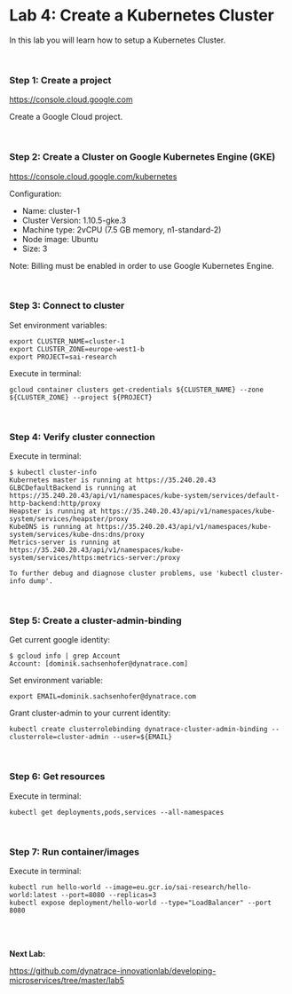 # Lab 4: Create a Kubernetes Cluster

In this lab you will learn how to setup a Kubernetes Cluster.

<br>

### Step 1: Create a project

https://console.cloud.google.com

Create a Google Cloud project.

<br>

### Step 2: Create a Cluster on Google Kubernetes Engine (GKE)

https://console.cloud.google.com/kubernetes

Configuration:
- Name: cluster-1
- Cluster Version: 1.10.5-gke.3
- Machine type: 2vCPU (7.5 GB memory, n1-standard-2)
- Node image: Ubuntu
- Size: 3

Note: Billing must be enabled in order to use Google Kubernetes Engine.

<br>

### Step 3: Connect to cluster

Set environment variables:

```
export CLUSTER_NAME=cluster-1
export CLUSTER_ZONE=europe-west1-b
export PROJECT=sai-research
```

Execute in terminal:

```
gcloud container clusters get-credentials ${CLUSTER_NAME} --zone ${CLUSTER_ZONE} --project ${PROJECT}
```

<br>

### Step 4: Verify cluster connection

Execute in terminal:

```
$ kubectl cluster-info
Kubernetes master is running at https://35.240.20.43
GLBCDefaultBackend is running at https://35.240.20.43/api/v1/namespaces/kube-system/services/default-http-backend:http/proxy
Heapster is running at https://35.240.20.43/api/v1/namespaces/kube-system/services/heapster/proxy
KubeDNS is running at https://35.240.20.43/api/v1/namespaces/kube-system/services/kube-dns:dns/proxy
Metrics-server is running at https://35.240.20.43/api/v1/namespaces/kube-system/services/https:metrics-server:/proxy

To further debug and diagnose cluster problems, use 'kubectl cluster-info dump'.
```

<br>

### Step 5: Create a cluster-admin-binding

Get current google identity:

```
$ gcloud info | grep Account
Account: [dominik.sachsenhofer@dynatrace.com]
```

Set environment variable:

```
export EMAIL=dominik.sachsenhofer@dynatrace.com
```

Grant cluster-admin to your current identity:

```
kubectl create clusterrolebinding dynatrace-cluster-admin-binding --clusterrole=cluster-admin --user=${EMAIL}
```

<br>

### Step 6: Get resources

Execute in terminal:

```
kubectl get deployments,pods,services --all-namespaces
```

<br>

### Step 7: Run container/images

Execute in terminal:

```
kubectl run hello-world --image=eu.gcr.io/sai-research/hello-world:latest --port=8080 --replicas=3
kubectl expose deployment/hello-world --type="LoadBalancer" --port 8080
```

<br>
<br>

__Next Lab:__

https://github.com/dynatrace-innovationlab/developing-microservices/tree/master/lab5
